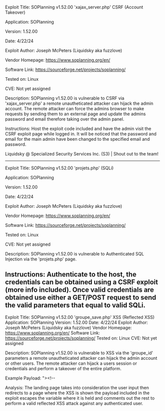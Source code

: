 Exploit Title: SOPlanning v1.52.00 'xajax_server.php' CSRF (Account Takeover)

Application: SOPlanning

Version: 1.52.00

Date: 4/22/24

Exploit Author: Joseph McPeters (Liquidsky aka fuzzlove)

Vendor Homepage: https://www.soplanning.org/en/

Software Link: https://sourceforge.net/projects/soplanning/

Tested on: Linux

CVE: Not yet assigned

Description: SOPlanning v1.52.00 is vulnerable to CSRF via 'xajax_server.php' a remote unautheticated attacker can hijack the admin account. The remote attacker can force the admins browser to make requests by sending them to an external page and update the admins password and email therefore taking over the admin panel.

Instructions: Host the exploit code included and have the admin visit the CSRF exploit page while logged in. It will be noticed that the password and email for the main admin have been changed to the specified email and password.

Liquidsky @ Specialized Security Services Inc. (S3) | Shout out to the team!

_________________________________________________________________________________________

Exploit Title: SOPlanning v1.52.00 'projets.php' (SQLi)

Application: SOPlanning

Version: 1.52.00

Date: 4/22/24

Exploit Author: Joseph McPeters (Liquidsky aka fuzzlove)

Vendor Homepage: https://www.soplanning.org/en/

Software Link: https://sourceforge.net/projects/soplanning/

Tested on: Linux

CVE: Not yet assigned

Description: SOPlanning v1.52.00 is vulnerable to Authenticated SQL Injection via the 'projets.php' page.

Instructions: Authenticate to the host, the credentials can be obtained using a CSRF exploit (more info included). Once valid credentials are obtained use either a GET/POST request to send the valid parameters that equal to valid SQLi.
---------------------------------------------------------------------------------------------

Exploit Title: SOPlanning v1.52.00 'groupe_save.php' XSS (Reflected XSS)
Application: SOPlanning
Version: 1.52.00
Date: 4/22/24
Exploit Author: Joseph McPeters (Liquidsky aka fuzzlove)
Vendor Homepage: https://www.soplanning.org/en/
Software Link: https://sourceforge.net/projects/soplanning/
Tested on: Linux
CVE: Not yet assigned

Description: SOPlanning v1.52.00 is vulnerable to XSS via the 'groupe_id' parameters a remote unautheticated attacker can hijack the admin account or other users. The remote attacker can hijack a users session or credentials and perform a takeover of the entire platform.

Example Payload:
"><script>alert('LiQUiDSKY')</script><!--

Analysis: The landing page takes into consideration the user input then redirects to a page where the XSS is shown the payload included in the exploit escapes the variable where it is held and comments out the rest to perform a valid reflected XSS attack against any authenticated user.
